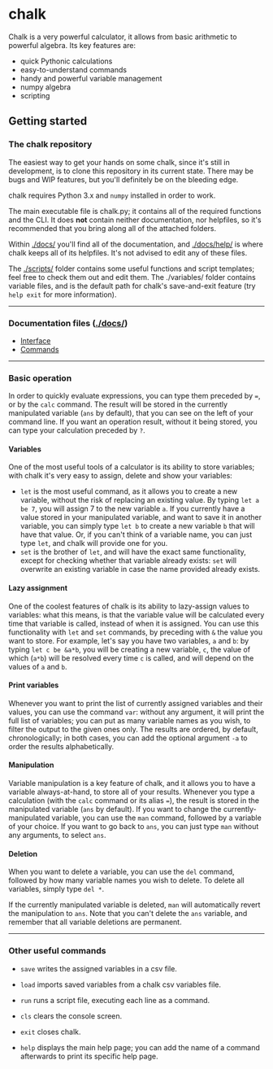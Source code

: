 # chalk
Chalk is a very powerful calculator, it allows from basic arithmetic to powerful algebra.
Its key features are:
- quick Pythonic calculations
- easy-to-understand commands
- handy and powerful variable management
- numpy algebra
- scripting

## Getting started

### The chalk repository

The easiest way to get your hands on some chalk, since it's still in development, is to clone this repository in its current state. There may be bugs and WIP features, but you'll definitely be on the bleeding edge.

chalk requires Python 3.x and `numpy` installed in order to work.

The main executable file is chalk.py; it contains all of the required functions and the CLI. It does **not** contain neither documentation, nor helpfiles, so it's recommended that you bring along all of the attached folders.

Within [./docs/](https://github.com/LionSpeck/chalk/tree/main/docs) you'll find all of the documentation, and [./docs/help/](https://github.com/LionSpeck/chalk/tree/main/docs/help) is where chalk keeps all of its helpfiles. It's not advised to edit any of these files.

The [./scripts/](https://github.com/LionSpeck/chalk/tree/main/scripts) folder contains some useful functions and script templates; feel free to check them out and edit them.
The ./variables/ folder contains variable files, and is the default path for chalk's save-and-exit feature (try `help exit` for more information).

---
### Documentation files ([./docs/](https://github.com/LionSpeck/chalk/tree/main/docs))

- [Interface](https://github.com/LionSpeck/chalk/blob/main/docs/Interface.md#chalk-documentation-the-command-line-interface)
- [Commands](https://github.com/LionSpeck/chalk/blob/main/docs/Commands.md#chalk-documentation-commands)

---
### Basic operation

In order to quickly evaluate expressions, you can type them preceded by `=`, or by the `calc` command. The result will be stored in the currently manipulated variable (`ans` by default), that you can see on the left of your command line. If you want an operation result, without it being stored, you can type your calculation preceded by `?`.

#### Variables

One of the most useful tools of a calculator is its ability to store variables; with chalk it's very easy to assign, delete and show your variables:
- `let` is the most useful command, as it allows you to create a new variable, without the risk of replacing an existing value. By typing `let a be 7`, you will assign 7 to the new variable `a`. If you currently have a value stored in your manipulated variable, and want to save it in another variable, you can simply type `let b` to create a new variable `b` that will have that value. Or, if you can't think of a variable name, you can just type `let`, and chalk will provide one for you.
- `set` is the brother of `let`, and will have the exact same functionality, except for checking whether that variable already exists: `set` will overwrite an existing variable in case the name provided already exists.

#### Lazy assignment

One of the coolest features of chalk is its ability to lazy-assign values to variables: what this means, is that the variable value will be calculated every time that variable is called, instead of when it is assigned. You can use this functionality with `let` and `set` commands, by preceding with `&` the value you want to store. For example, let's say you have two variables, `a` and `b`: by typing `let c be &a*b`, you will be creating a new variable, `c`, the value of which (`a*b`) will be resolved every time `c` is called, and will depend on the values of `a` and `b`.

#### Print variables

Whenever you want to print the list of currently assigned variables and their values, you can use the command `var`: without any argument, it will print the full list of variables; you can put as many variable names as you wish, to filter the output to the given ones only. The results are ordered, by default, chronologically; in both cases, you can add the optional argument `-a` to order the results alphabetically.

#### Manipulation

Variable manipulation is a key feature of chalk, and it allows you to have a variable always-at-hand, to store all of your results. Whenever you type a calculation (with the `calc` command or its alias `=`), the result is stored in the manipulated variable (`ans` by default). If you want to change the currently-manipulated variable, you can use the `man` command, followed by a variable of your choice. If you want to go back to `ans`, you can just type `man` without any arguments, to select `ans`.

#### Deletion

When you want to delete a variable, you can use the `del` command, followed by how many variable names you wish to delete.
To delete all variables, simply type `del *`.

If the currently manipulated variable is deleted, `man` will automatically revert the manipulation to `ans`.
Note that you can't delete the `ans` variable, and remember that all variable deletions are permanent.

---
### Other useful commands

- `save` writes the assigned variables in a csv file.
- `load` imports saved variables from a chalk csv variables file.
- `run` runs a script file, executing each line as a command.


- `cls` clears the console screen.
- `exit` closes chalk.
- `help` displays the main help page; you can add the name of a command afterwards to print its specific help page.